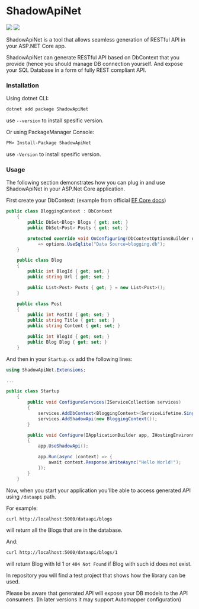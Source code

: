 # ShadowApiNet
[![](https://img.shields.io/nuget/v/ShadowApiNet?color=%231e96ff)](https://www.nuget.org/packages/ShadowApiNet/)
[![](https://github.com/n-smir/shadow-api-net/workflows/Build%20%26%20test/badge.svg?branch=master)](https://github.com/n-smir/shadow-api-net/actions?query=workflow%3A%22Build+%26+test%22)

ShadowApiNet is a tool that allows seamless generation of RESTful API in your ASP.NET Core app.

ShadowApiNet can generate RESTful API based on DbContext that you provide (hence you should manage DB connection yourself. 
And expose your SQL Database in a form of fully REST compliant API. 

### Installation

Using dotnet CLI:

```sh
dotnet add package ShadowApiNet
``` 
use ```--version``` to install spesific version.

Or using PackageManager Console:
```ps
PM> Install-Package ShadowApiNet
```
use ```-Version``` to install spesific version.

### Usage

The following section demonstrates how you can plug in and use ShadowApiNet in your ASP.Net Core application.

First create your DbContext: (example from official [EF Core docs](https://docs.microsoft.com/en-us/ef/core/get-started/?tabs=netcore-cli))
``` cs
public class BloggingContext : DbContext
    {
        public DbSet<Blog> Blogs { get; set; }
        public DbSet<Post> Posts { get; set; }

        protected override void OnConfiguring(DbContextOptionsBuilder options)
            => options.UseSqlite("Data Source=blogging.db");
    }

    public class Blog
    {
        public int BlogId { get; set; }
        public string Url { get; set; }

        public List<Post> Posts { get; } = new List<Post>();
    }

    public class Post
    {
        public int PostId { get; set; }
        public string Title { get; set; }
        public string Content { get; set; }

        public int BlogId { get; set; }
        public Blog Blog { get; set; }
    }
```

And then in your `Startup.cs` add the following lines:
``` cs
using ShadowApiNet.Extensions;

...

public class Startup
    {
        public void ConfigureServices(IServiceCollection services)
        {
            services.AddDbContext<BloggingContext>(ServiceLifetime.Singleton);
            services.AddShadowApi(new BloggingContext());
        }

        public void Configure(IApplicationBuilder app, IHostingEnvironment env)
        {
            app.UseShadowApi();

            app.Run(async (context) => {
                await context.Response.WriteAsync("Hello World!");
            });
        }
    }
```

Now, when you start your application you'llbe able to access generated API using `/dataapi` path.

For example:
``` sh
curl http://localhost:5000/dataapi/blogs
```
will return all the Blogs that are in the database.

And:

``` sh
curl http://localhost:5000/dataapi/blogs/1
```
will return Blog with Id 1 or `404 Not Found` if Blog with such id does not exist.



In repository you will find a test project that shows how the library can be used.

Please be aware that generated API will expose your DB models to the API consumers. (In later versions it may support Automapper configuration)
